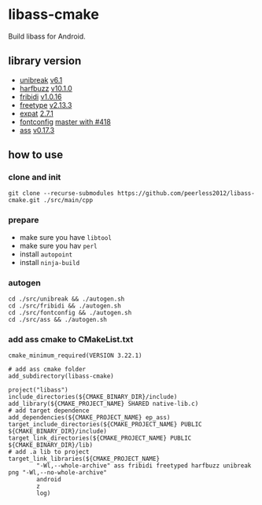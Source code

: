 # libass-cmake

Build libass for Android.

## library version
* [unibreak](https://github.com/adah1972/libunibreak) [v6.1](https://github.com/adah1972/libunibreak/releases/tag/libunibreak_6_1)
* [harfbuzz](https://github.com/harfbuzz/harfbuzz) [v10.1.0](https://github.com/harfbuzz/harfbuzz/releases/tag/10.1.0)
* [fribidi](https://github.com/fribidi/fribidi) [v1.0.16](https://github.com/fribidi/fribidi/releases/tag/v1.0.16)
* [freetype](https://gitlab.freedesktop.org/freetype/freetype) [v2.13.3](https://gitlab.freedesktop.org/freetype/freetype/-/tags/VER-2-13-3)
* [expat](https://github.com/libexpat/libexpat) [2.7.1](https://github.com/libexpat/libexpat/releases/tag/R_2_7_1)
* [fontconfig](https://gitlab.freedesktop.org/fontconfig/fontconfig) [master with #418](https://gitlab.freedesktop.org/fontconfig/fontconfig/-/merge_requests/418)
* [ass](https://github.com/libass/libass) [v0.17.3](https://github.com/libass/libass/releases/tag/0.17.3)

## how to use

### clone and init
`git clone --recurse-submodules https://github.com/peerless2012/libass-cmake.git ./src/main/cpp`

### prepare
* make sure you have `libtool`
* make sure you hav `perl`
* install `autopoint`
* install `ninja-build`

### autogen
```
cd ./src/unibreak && ./autogen.sh
cd ./src/fribidi && ./autogen.sh
cd ./src/fontconfig && ./autogen.sh
cd ./src/ass && ./autogen.sh
```

### add ass cmake to CMakeList.txt 
```
cmake_minimum_required(VERSION 3.22.1)

# add ass cmake folder
add_subdirectory(libass-cmake)

project("libass")
include_directories(${CMAKE_BINARY_DIR}/include)
add_library(${CMAKE_PROJECT_NAME} SHARED native-lib.c)
# add target dependence
add_dependencies(${CMAKE_PROJECT_NAME} ep_ass)
target_include_directories(${CMAKE_PROJECT_NAME} PUBLIC ${CMAKE_BINARY_DIR}/include)
target_link_directories(${CMAKE_PROJECT_NAME} PUBLIC ${CMAKE_BINARY_DIR}/lib)
# add .a lib to project
target_link_libraries(${CMAKE_PROJECT_NAME}
        "-Wl,--whole-archive" ass fribidi freetyped harfbuzz unibreak png "-Wl,--no-whole-archive"
        android
        z
        log)
```